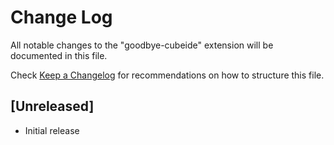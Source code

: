 # Change Log

All notable changes to the "goodbye-cubeide" extension will be documented in this file.

Check [Keep a Changelog](http://keepachangelog.com/) for recommendations on how to structure this file.

## [Unreleased]

- Initial release